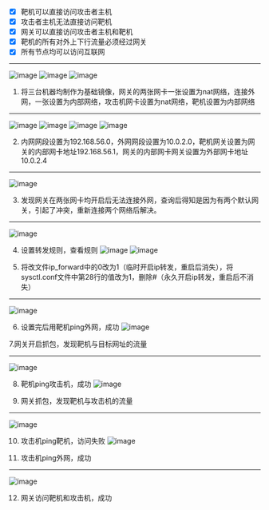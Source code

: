 - [x] 靶机可以直接访问攻击者主机
- [x] 攻击者主机无法直接访问靶机
- [x] 网关可以直接访问攻击者主机和靶机
- [x] 靶机的所有对外上下行流量必须经过网关
- [x] 所有节点均可以访问互联网
***
![image](1.png)
![image](2.png)
![image](3.png)

1. 将三台机器均制作为基础镜像，网关的两张网卡一张设置为nat网络，连接外网，一张设置为内部网络，攻击机网卡设置为nat网络，靶机设置为内部网络
***
![image](4.png)
![image](5.png)
![image](6.png)
![image](7.png)

2. 内网网段设置为192.168.56.0，外网网段设置为10.0.2.0，靶机网关设置为网关的内部网卡地址192.168.56.1，网关的内部网卡网关设置为外部网卡地址10.0.2.4
***
![image](8.png)

3. 发现网关在两张网卡均开启后无法连接外网，查询后得知是因为有两个默认网关，引起了冲突，重新连接两个网络后解决。
***
![image](9.png)

4. 设置转发规则，查看规则
![image](10.png)
![image](11.png)

5. 将改文件ip_forward中的0改为1（临时开启ip转发，重启后消失），将sysctl.conf文件中第28行的值改为1，删除#（永久开启ip转发，重启后不消失）
***
![image](12.png)

6. 设置完后用靶机ping外网，成功
![image](13.png)

7.网关开启抓包，发现靶机与目标网址的流量
***
![image](14.png)

8. 靶机ping攻击机，成功
![image](15.png)

9. 网关抓包，发现靶机与攻击机的流量
***
![image](16.png)

10. 攻击机ping靶机，访问失败
![image](17.png)

11. 攻击机ping外网，成功
***
![image](18.png)

12. 网关访问靶机和攻击机，成功